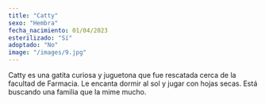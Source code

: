 ```yaml
---
title: "Catty"
sexo: "Hembra"
fecha_nacimiento: 01/04/2023
esterilizado: "Sí"
adoptado: "No"
image: "/images/9.jpg"
---
```


Catty es una gatita curiosa y juguetona que fue rescatada cerca de la facultad de Farmacia. Le encanta dormir al sol y jugar con hojas secas. Está buscando una familia que la mime mucho.

